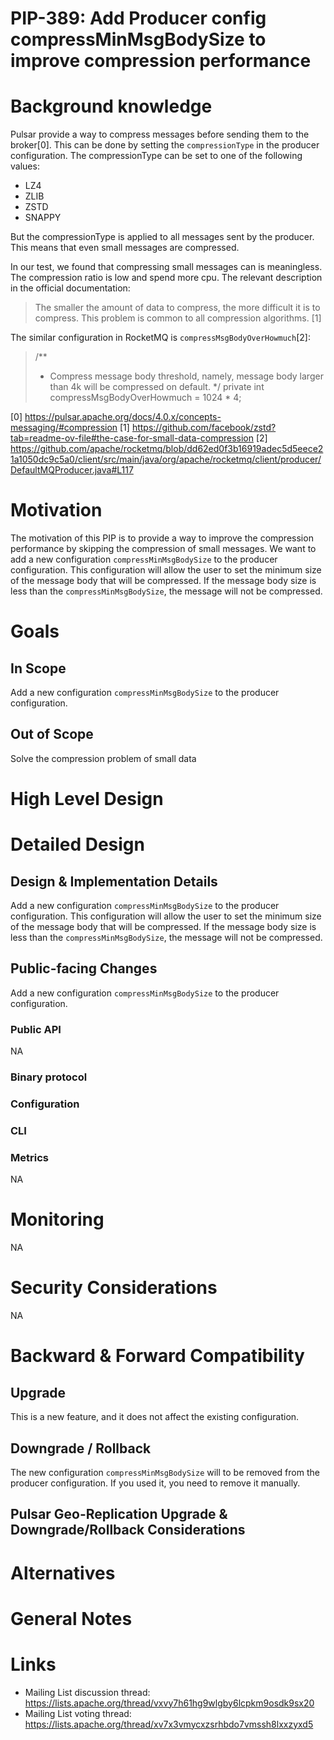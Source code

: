 # PIP-389: Add Producer config compressMinMsgBodySize to improve compression performance

# Background knowledge
Pulsar provide a way to compress messages before sending them to the broker[0]. This can be done by setting the `compressionType` in the producer configuration. 
The compressionType can be set to one of the following values:
- LZ4
- ZLIB
- ZSTD
- SNAPPY

But the compressionType is applied to all messages sent by the producer. This means that even small messages are compressed. 

In our test, we found that compressing small messages can is meaningless. The compression ratio is low and spend more cpu.
The relevant description in the official documentation:
>The smaller the amount of data to compress, the more difficult it is to compress. This problem is common to all compression algorithms. [1]

The similar configuration in RocketMQ is `compressMsgBodyOverHowmuch`[2]:
>/**
>* Compress message body threshold, namely, message body larger than 4k will be compressed on default.
>*/
>private int compressMsgBodyOverHowmuch = 1024 * 4;

[0] https://pulsar.apache.org/docs/4.0.x/concepts-messaging/#compression
[1] https://github.com/facebook/zstd?tab=readme-ov-file#the-case-for-small-data-compression
[2] https://github.com/apache/rocketmq/blob/dd62ed0f3b16919adec5d5eece21a1050dc9c5a0/client/src/main/java/org/apache/rocketmq/client/producer/DefaultMQProducer.java#L117

# Motivation

The motivation of this PIP is to provide a way to improve the compression performance by skipping the compression of small messages.
We want to add a new configuration `compressMinMsgBodySize` to the producer configuration.
This configuration will allow the user to set the minimum size of the message body that will be compressed. 
If the message body size is less than the `compressMinMsgBodySize`, the message will not be compressed.

# Goals

## In Scope

Add a new configuration `compressMinMsgBodySize` to the producer configuration.

## Out of Scope

Solve the compression problem of small data

# High Level Design

# Detailed Design

## Design & Implementation Details

Add a new configuration `compressMinMsgBodySize` to the producer configuration.
This configuration will allow the user to set the minimum size of the message body that will be compressed.
If the message body size is less than the `compressMinMsgBodySize`, the message will not be compressed.

## Public-facing Changes

Add a new configuration `compressMinMsgBodySize` to the producer configuration.


### Public API
NA
### Binary protocol

### Configuration

### CLI

### Metrics

NA

# Monitoring

NA

# Security Considerations

NA

# Backward & Forward Compatibility

## Upgrade

This is a new feature, and it does not affect the existing configuration.

## Downgrade / Rollback

The new configuration `compressMinMsgBodySize` will to be removed from the producer configuration.
If you used it, you need to remove it manually.

## Pulsar Geo-Replication Upgrade & Downgrade/Rollback Considerations

<!--
Describe what needs to be considered in Pulsar Geo-Replication in the upgrade and possible downgrade/rollback of this feature.
-->

# Alternatives

<!--
If there are alternatives that were already considered by the authors or, after the discussion, by the community, and were rejected, please list them here along with the reason why they were rejected.
-->

# General Notes

# Links

<!--
Updated afterwards
-->
* Mailing List discussion thread: https://lists.apache.org/thread/vxvy7h61hg9wlgby6lcpkm9osdk9sx20
* Mailing List voting thread: https://lists.apache.org/thread/xv7x3vmycxzsrhbdo7vmssh8lxxzyxd5
